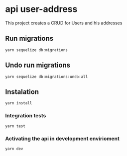 # api user-address

This project creates a CRUD for Users and his addresses 

## Run migrations 
```yarn sequelize db:migrations```

## Undo run migrations 
```yarn sequelize db:migrations:undo:all```

## Instalation 

```yarn install```

### Integration tests

```yarn test```

### Activating the api in development envirioment

```yarn dev```

